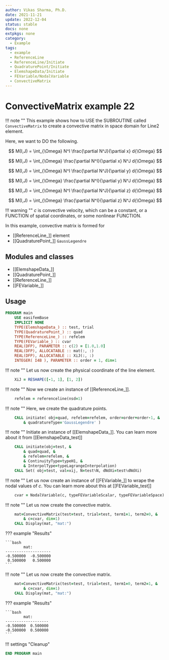 ```yaml
---
author: Vikas Sharma, Ph.D.
date: 2021-11-21
update: 2022-12-04
status: stable
docs: none
extpkgs: none
category:
  - Example
tags:
  - example
  - ReferenceLine
  - ReferenceLine/Initiate
  - QuadraturePoint/Initiate
  - ElemshapeData/Initiate
  - FEVariable/NodalVariable
  - ConvectiveMatrix
---
```


# ConvectiveMatrix example 22

!!! note ""
    This example shows how to USE the SUBROUTINE called `ConvectiveMatrix` to create a convective matrix in space domain for Line2 element.

Here, we want to DO the following.

$$
M(I,J) = \int_{\Omega} N^I \frac{\partial N^J}{\partial x} d{\Omega}
$$

$$
M(I,J) = \int_{\Omega} \frac{\partial N^I}{\partial x} N^J d{\Omega}
$$

$$
M(I,J) = \int_{\Omega} N^I \frac{\partial N^J}{\partial y} d{\Omega}
$$

$$
M(I,J) =  \int_{\Omega} \frac{\partial N^I}{\partial y} N^J d{\Omega}
$$

$$
M(I,J) =  \int_{\Omega} N^I \frac{\partial N^J}{\partial z} d{\Omega}
$$

$$
M(I,J) =  \int_{\Omega} \frac{\partial N^I}{\partial z} N^J d{\Omega}
$$

!!! warning ""
    $c$ is convective velocity, which can be a constant, or a FUNCTION of spatial coordinates, or some nonlinear FUNCTION.

In this example, convective matrix is formed for

- [[ReferenceLine_]] element
- [[QuadraturePoint_]] `GaussLegendre`

## Modules and classes

- [[ElemshapeData_]]
- [[QuadraturePoint_]]
- [[ReferenceLine_]]
- [[FEVariable_]]

## Usage

```fortran
PROGRAM main
    USE easifemBase
    IMPLICIT NONE
    TYPE(ElemshapeData_) :: test, trial
    TYPE(QuadraturePoint_) :: quad
    TYPE(ReferenceLine_) :: refelem
    TYPE(FEVariable_) :: cvar
    REAL(DFP), PARAMETER :: c(2) = [1.0,1.0]
    REAL(DFP), ALLOCATABLE :: mat(:, :)
    REAL(DFP), ALLOCATABLE :: XiJ(:, :)
    INTEGER( I4B ), PARAMETER :: order = 1, dim=1
```

!!! note ""
    Let us now create the physical coordinate of the line element.

```fortran
    XiJ = RESHAPE([-1, 1], [1, 2])
```

!!! note ""
    Now  we create an instance of [[ReferenceLine_]].

```fortran
    refelem = referenceline(nsd=1)
```

!!! note ""
    Here, we create the quadrature points.

```fortran
    CALL initiate( obj=quad, refelem=refelem, order=order+order-1, &
        & quadratureType='GaussLegendre' )
```

!!! note ""
    Initiate an instance of [[ElemshapeData_]]. You can learn more about it from [[ElemshapeData_test]]

```fortran
    CALL initiate(obj=test, &
        & quad=quad, &
        & refelem=refelem, &
        & ContinuityType=typeH1, &
        & InterpolType=typeLagrangeInterpolation)
    CALL Set( obj=test, val=xij, N=test%N, dNdXi=test%dNdXi)
```

!!! note ""
    Let us now create an instance of [[FEVariable_]] to wrape the nodal values of $c$. You can learn more about this at [[FEVariable_test]]

```fortran
    cvar = NodalVariable(c, typeFEVariableScalar, typeFEVariableSpace)
```

!!! note ""
    Let us now create the convective matrix.

```fortran
    mat=ConvectiveMatrix(test=test, trial=test, term1=1, term2=0, &
        & c=cvar, dim=1)
    CALL Display(mat, "mat:")
```

??? example "Results"

    ```bash
            mat:
    --------------------
    -0.500000  -0.500000
     0.500000   0.500000
    ```

!!! note ""
    Let us now create the convective matrix.

```fortran
    mat=ConvectiveMatrix(test=test, trial=test, term1=0, term2=1, &
        & c=cvar, dim=1)
    CALL Display(mat, "mat:")
```

??? example "Results"

    ```bash
            mat:
    -------------------
    -0.500000  0.500000
    -0.500000  0.500000
    ```

!!! settings "Cleanup"

```fortran
END PROGRAM main
```
